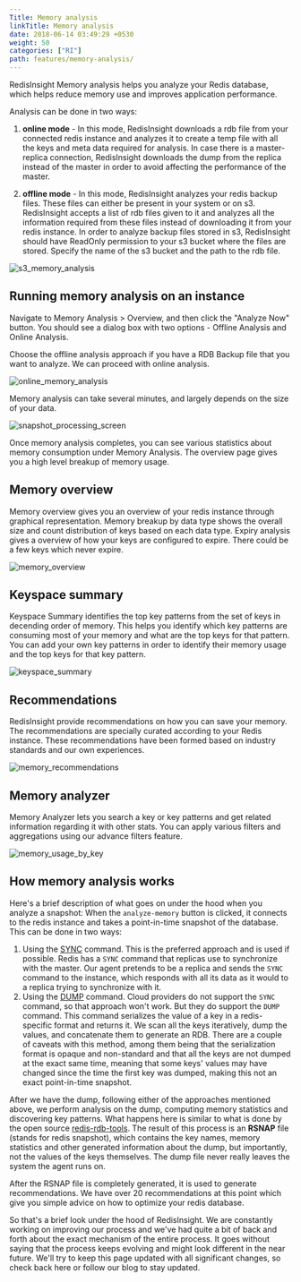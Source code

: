 ```yaml
---
Title: Memory analysis
linkTitle: Memory analysis
date: 2018-06-14 03:49:29 +0530
weight: 50
categories: ["RI"]
path: features/memory-analysis/
---
```

RedisInsight Memory analysis helps you analyze your Redis database, which helps reduce memory use and improves application performance. 

Analysis can be done in two ways:

1. **online mode** - In this mode, RedisInsight downloads a rdb file from your connected redis instance and analyzes it to create a temp file with all the keys and meta data required for analysis. In case there is a master-replica connection, RedisInsight downloads the dump from the replica instead of the master in order to avoid affecting the performance of the master.

1. **offline mode** - In this mode, RedisInsight analyzes your redis backup files. These files can either be present in your system or on s3. RedisInsight accepts a list of rdb files given to it and analyzes all the information required from these files instead of downloading it from your redis instance. In order to analyze backup files stored in s3, RedisInsight should have ReadOnly permission to your s3 bucket where the files are stored.
Specify the name of the s3 bucket and the path to the rdb file.

![s3_memory_analysis](/images/ri/s3-memory-analysis-dialog.png)

## Running memory analysis on an instance

Navigate to Memory Analysis > Overview, and then click the "Analyze Now" button. You should see a dialog box with two options - Offline Analysis and Online Analysis.

Choose the offline analysis approach if you have a RDB Backup file that you want to analyze. We can proceed with online analysis.

![online_memory_analysis](/images/ri/online_memory_analysis.png)

Memory analysis can take several minutes, and largely depends on the size of your data.

![snapshot_processing_screen](/images/ri/snapshot_processing_screen.png)

Once memory analysis completes, you can see various statistics about memory consumption under Memory Analysis. The overview page gives you a high level breakup of memory usage.

## Memory overview

Memory overview gives you an overview of your redis instance through graphical representation. Memory breakup by data type shows the overall size and count distribution of keys based on each data type. Expiry analysis gives a overview of how your keys are configured to expire. There could be a few keys which never expire.

![memory_overview](/images/ri/memory_overview.png)

## Keyspace summary

Keyspace Summary identifies the top key patterns from the set of keys in decending order of memory. This helps you identify which key patterns are consuming most of your memory and what are the top keys for that pattern. You can add your own key patterns in order to identify their memory usage and the top keys for that key pattern.

![keyspace_summary](/images/ri/keyspace_summary.png)

## Recommendations

RedisInsight provide recommendations on how you can save your memory. The recommendations are specially curated according to your Redis instance. These recommendations have been formed based on industry standards and our own experiences.

![memory_recommendations](/images/ri/memory_recommendations.png)

## Memory analyzer

Memory Analyzer lets you search a key or key patterns and get related information regarding it with other stats. You can apply various filters and aggregations using our advance filters feature.

![memory_usage_by_key](/images/ri/memory_usage_by_key.png)

## How memory analysis works

Here's a brief description of what goes on under the hood when you analyze a snapshot:
When the `analyze-memory` button is clicked, it connects to the redis instance and takes a point-in-time snapshot of the database.
This can be done in two ways:

  1. Using the [SYNC](https://redis.io/commands/sync) command.
     This is the preferred approach and is used if possible.
     Redis has a `SYNC` command that replicas use to synchronize with the master.
     Our agent pretends to be a replica and sends the `SYNC` command to the instance, which responds with all its data as it would to a replica trying to synchronize with it.
  1. Using the [DUMP](https://redis.io/commands/dump) command.
     Cloud providers do not support the `SYNC` command, so that approach won't work.
     But they do support the `DUMP` command.
     This command serializes the value of a key in a redis-specific format and returns it.
     We scan all the keys iteratively, dump the values, and concatenate them to generate an RDB.
     There are a couple of caveats with this method, among them being that the serialization format is opaque and non-standard and that all the keys are not dumped at the exact same time, meaning that some keys' values may have changed since the time the first key was dumped, making this not an exact point-in-time snapshot.

 After we have the dump, following either of the approaches mentioned above, we perform analysis on the dump, computing memory statistics and discovering key patterns. What happens here is similar to what is done by the open source [redis-rdb-tools](https://github.com/sripathikrishnan/redis-rdb-tools). The result of this process is an **RSNAP** file (stands for redis snapshot), which contains the key names, memory statistics and other generated information about the dump, but importantly, not the values of the keys themselves. The dump file never really leaves the system the agent runs on.

 After the RSNAP file is completely generated, it is used to generate recommendations. We have over 20 recommendations at this point which give you simple advice on how to optimize your redis database.

 So that's a brief look under the hood of RedisInsight. We are constantly working on improving our process and we've had quite a bit of back and forth about the exact mechanism of the entire process. It goes without saying that the process keeps evolving and might look different in the near future. We'll try to keep this page updated with all significant changes, so check back here or follow our blog to stay updated.
